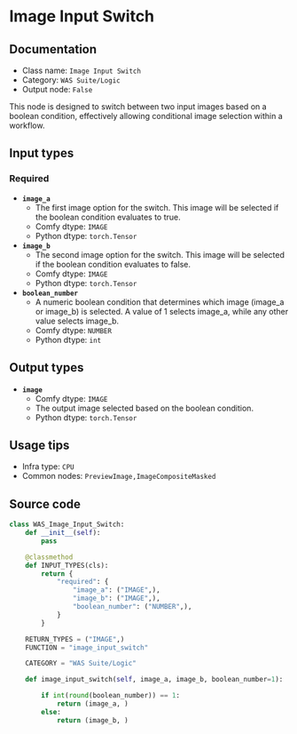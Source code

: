 # Image Input Switch
## Documentation
- Class name: `Image Input Switch`
- Category: `WAS Suite/Logic`
- Output node: `False`

This node is designed to switch between two input images based on a boolean condition, effectively allowing conditional image selection within a workflow.
## Input types
### Required
- **`image_a`**
    - The first image option for the switch. This image will be selected if the boolean condition evaluates to true.
    - Comfy dtype: `IMAGE`
    - Python dtype: `torch.Tensor`
- **`image_b`**
    - The second image option for the switch. This image will be selected if the boolean condition evaluates to false.
    - Comfy dtype: `IMAGE`
    - Python dtype: `torch.Tensor`
- **`boolean_number`**
    - A numeric boolean condition that determines which image (image_a or image_b) is selected. A value of 1 selects image_a, while any other value selects image_b.
    - Comfy dtype: `NUMBER`
    - Python dtype: `int`
## Output types
- **`image`**
    - Comfy dtype: `IMAGE`
    - The output image selected based on the boolean condition.
    - Python dtype: `torch.Tensor`
## Usage tips
- Infra type: `CPU`
- Common nodes: `PreviewImage,ImageCompositeMasked`


## Source code
```python
class WAS_Image_Input_Switch:
    def __init__(self):
        pass

    @classmethod
    def INPUT_TYPES(cls):
        return {
            "required": {
                "image_a": ("IMAGE",),
                "image_b": ("IMAGE",),
                "boolean_number": ("NUMBER",),
            }
        }

    RETURN_TYPES = ("IMAGE",)
    FUNCTION = "image_input_switch"

    CATEGORY = "WAS Suite/Logic"

    def image_input_switch(self, image_a, image_b, boolean_number=1):

        if int(round(boolean_number)) == 1:
            return (image_a, )
        else:
            return (image_b, )

```

